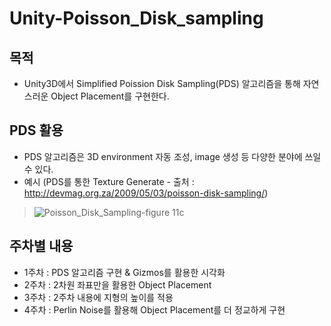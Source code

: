 # Unity-Poisson_Disk_sampling
## 목적
- Unity3D에서 Simplified  Poission Disk Sampling(PDS) 알고리즘을 통해 자연스러운 Object Placement를 구현한다.

## PDS 활용
- PDS 알고리즘은 3D environment 자동 조성, image 생성 등 다양한 분야에 쓰일 수 있다.
- 예시 (PDS를 통한 Texture Generate - 출처 : http://devmag.org.za/2009/05/03/poisson-disk-sampling/)
> ![Poisson_Disk_Sampling-figure 11c](https://user-images.githubusercontent.com/58730856/96013419-330c9f00-0e80-11eb-9ebd-72e75da8f56a.jpg)

## 주차별 내용
- 1주차 : PDS 알고리즘 구현 & Gizmos를 활용한 시각화
- 2주차 : 2차원 좌표만을 활용한 Object Placement
- 3주차 : 2주차 내용에 지형의 높이를 적용
- 4주차 : Perlin Noise를 활용해 Object Placement를 더 정교하게 구현

